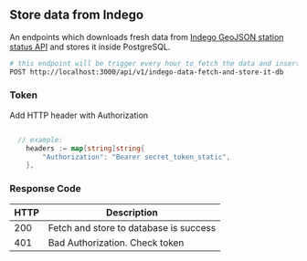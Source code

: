 ## Store data from Indego

An endpoints which downloads fresh data from [Indego GeoJSON station status API](https://www.rideindego.com/stations/json/) and stores it inside PostgreSQL.

```bash
# this endpoint will be trigger every hour to fetch the data and insert it in the PostgreSQL database
POST http://localhost:3000/api/v1/indego-data-fetch-and-store-it-db
```

### Token 
Add HTTP header with Authorization 
```go

  // example:
	headers := map[string]string{
		"Authorization": "Bearer secret_token_static",
	},
```

### Response Code
| HTTP | Description                            |
|------|----------------------------------------|
| 200  | Fetch and store to database is success |
| 401  | Bad Authorization. Check token         |
